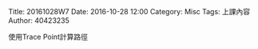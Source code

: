 Title: 20161028W7
Date: 2016-10-28 12:00
Category: Misc
Tags: 上課內容
Author: 40423235

<p>使用Trace Point計算路徑<p>
